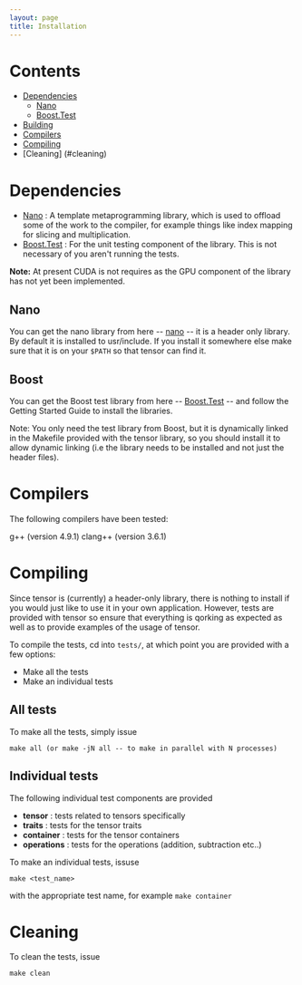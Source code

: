 ```yaml
---
layout: page
title: Installation
---
```


# Contents 

* [Dependencies](#dependancies)
  * [Nano](#nano)
  * [Boost.Test](#boost-test)
* [Building](#building)
* [Compilers](#compilers)
* [Compiling](#compiling)
* [Cleaning] (#cleaning)

# Dependencies

* [Nano](https://robclu.github.io/nano) : A template metaprogramming library, which is used to offload some of the work to the compiler, for example things like index mapping for slicing and multiplication.
* [Boost.Test](http://www.boost.org/doc/libs/1_59_0/libs/test/doc/html/index.html) : For the unit testing component of the library. This is not necessary of you aren't running the tests.

__Note:__ At present CUDA is not requires as the GPU component of the library has not yet been implemented.

## Nano

You can get the nano library from here -- [nano](https://github.com/robclu/nano) -- it is a header only library. 
By default it is installed to usr/include. If you install it somewhere else make sure that it is on your ```$PATH``` so that tensor can find it.

## Boost

You can get the Boost test library from here -- [Boost.Test](http://www.boost.org/doc/libs/1_59_0/libs/test/doc/html/index.html) -- and follow the Getting Started Guide to install the libraries.

Note: You only need the test library from Boost, but it is dynamically linked in the Makefile provided with the tensor library, so you should install it to allow dynamic linking (i.e the library needs to be installed and not just the header files).

# Compilers

The following compilers have been tested:

g++ (version 4.9.1)
clang++ (version 3.6.1)


# Compiling

Since tensor is (currently) a header-only library, there is nothing to install if you would just like to use
it in your own application. However, tests are provided with tensor so ensure that everything is qorking as
expected as well as to provide examples of the usage of tensor.

To compile the tests, cd into ```tests/```, at which point you are provided with a few options:

* Make all the tests
* Make an individual tests

## All tests

To make all the tests, simply issue

```
make all (or make -jN all -- to make in parallel with N processes)
```

## Individual tests

The following individual test components are provided 


* __tensor__ : tests related to tensors specifically
* __traits__ : tests for the tensor traits
* __container__ : tests for the tensor containers
* __operations__ : tests for the operations (addition, subtraction etc..)

To make an individual tests, issuse

``` 
make <test_name>
```

with the appropriate test name, for example ```make container```

# Cleaning

To clean the tests, issue

``` 
make clean
```

